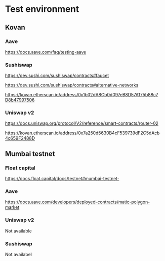 

# Test environment

## Kovan 


### Aave

https://docs.aave.com/faq/testing-aave

### Sushiswap 

https://dev.sushi.com/sushiswap/contracts#faucet

https://dev.sushi.com/sushiswap/contracts#alternative-networks

https://kovan.etherscan.io/address/0x1b02dA8Cb0d097eB8D57A175b88c7D8b47997506

### Uniswap v2

https://docs.uniswap.org/protocol/V2/reference/smart-contracts/router-02

https://kovan.etherscan.io/address/0x7a250d5630B4cF539739dF2C5dAcb4c659F2488D


## Mumbai testnet


### Float capital
https://docs.float.capital/docs/testnet#mumbai-testnet-

### Aave

https://docs.aave.com/developers/deployed-contracts/matic-polygon-market

### Uniswap v2 

Not available

### Sushiswap

Not availabel
